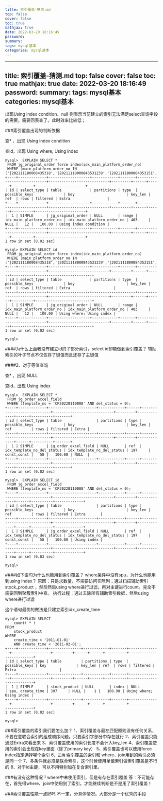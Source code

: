 ```yaml
---
title: 索引覆盖-猜测.md
top: false
cover: false
toc: true
mathjax: true
date: 2022-03-20 18:16:49
password:
summary:
tags: mysql基本
categories: mysql基本
---
```

---
title: 索引覆盖-猜测.md
top: false
cover: false
toc: true
mathjax: true
date: 2022-03-20 18:16:49
password:
summary:
tags: mysql基本
categories: mysql基本
---
出现Using index condition、null 则表示当前建立的索引无法满足select查询字段的需要，需要回表查了。此时效率比较低；



###索引覆盖出现的判断依据 

查* ，出现 Using index condition

查id，出现 Using where; Using index

~~~
mysql>  EXPLAIN SELECT *
 FROM jg_original_order force index(idx_main_platform_order_no)
 WHERE (main_platform_order_no IN ('|202111180008435318','|20211118000843531239','|2021111800084353151','|20211118000843531622','|202111180008435317','|202111180008435314','|202111180008435323','|202111180008435313','|202111180008435312410','|20211118000843531223','|20211118000811','|2021111800084312'));
+----+-------------+-------------------+------------+-------+----------------------------+----------------------------+---------+------+------+----------+-----------------------+
| id | select_type | table             | partitions | type  | possible_keys              | key                        | key_len | ref  | rows | filtered | Extra                 |
+----+-------------+-------------------+------------+-------+----------------------------+----------------------------+---------+------+------+----------+-----------------------+
|  1 | SIMPLE      | jg_original_order | NULL       | range | idx_main_platform_order_no | idx_main_platform_order_no | 403     | NULL |   12 |   100.00 | Using index condition |
+----+-------------+-------------------+------------+-------+----------------------------+----------------------------+---------+------+------+----------+-----------------------+
1 row in set (0.02 sec)

mysql> EXPLAIN SELECT id
 FROM jg_original_order force index(idx_main_platform_order_no)
 WHERE (main_platform_order_no IN ('|202111180008435318','|20211118000843531239','|2021111800084353151','|20211118000843531622','|202111180008435317','|202111180008435314','|202111180008435323','|202111180008435313','|202111180008435312410','|20211118000843531223','|20211118000811','|2021111800084312'));
+----+-------------+-------------------+------------+-------+----------------------------+----------------------------+---------+------+------+----------+--------------------------+
| id | select_type | table             | partitions | type  | possible_keys              | key                        | key_len | ref  | rows | filtered | Extra                    |
+----+-------------+-------------------+------------+-------+----------------------------+----------------------------+---------+------+------+----------+--------------------------+
|  1 | SIMPLE      | jg_original_order | NULL       | range | idx_main_platform_order_no | idx_main_platform_order_no | 403     | NULL |   12 |   100.00 | Using where; Using index |
+----+-------------+-------------------+------------+-------+----------------------------+----------------------------+---------+------+------+----------+--------------------------+
1 row in set (0.02 sec)

mysql> 
~~~

####为什么上面我没有建立id的子部分索引，select id却能做到索引覆盖？
辅助索引的叶子节点不仅仅存了键值而且还存了主键值



####2、对于等值查询

查* ，出现 NULL

查id，出现 Using index


~~~
mysql>  EXPLAIN SELECT *
 FROM jg_order_excel_field 
 WHERE (template_no = 'CP20220110008' AND del_status = 0);
+----+-------------+----------------------+------------+------+----------------------------+----------------------------+---------+-------------+------+----------+-------+
| id | select_type | table                | partitions | type | possible_keys              | key                        | key_len | ref         | rows | filtered | Extra |
+----+-------------+----------------------+------------+------+----------------------------+----------------------------+---------+-------------+------+----------+-------+
|  1 | SIMPLE      | jg_order_excel_field | NULL       | ref  | idx_template_no_del_status | idx_template_no_del_status | 197     | const,const |   58 |   100.00 | NULL  |
+----+-------------+----------------------+------------+------+----------------------------+----------------------------+---------+-------------+------+----------+-------+
1 row in set (0.02 sec)

mysql>  EXPLAIN SELECT id
 FROM jg_order_excel_field 
 WHERE (template_no = 'CP20220110008' AND del_status = 0);
+----+-------------+----------------------+------------+------+----------------------------+----------------------------+---------+-------------+------+----------+-------------+
| id | select_type | table                | partitions | type | possible_keys              | key                        | key_len | ref         | rows | filtered | Extra       |
+----+-------------+----------------------+------------+------+----------------------------+----------------------------+---------+-------------+------+----------+-------------+
|  1 | SIMPLE      | jg_order_excel_field | NULL       | ref  | idx_template_no_del_status | idx_template_no_del_status | 197     | const,const |   58 |   100.00 | Using index |
+----+-------------+----------------------+------------+------+----------------------------+----------------------------+---------+-------------+------+----------+-------------+
1 row in set (0.03 sec)

mysql> 
~~~
####如下语句为什么也能用到索引覆盖？
where条件中没有spu，为什么也能用到using index？
原因：只是求数量，不需要访问实际列；通过扫描辅助索引 stock_product ，然后然后using where进行过滤。再对主键进行count。完全不需要回到聚簇索引中查。
执行过程：通过去除所有辅助索引数据，然后using where进行过滤

这个语句最优的做法是只建立索引idx_create_time 
~~~
mysql> EXPLAIN SELECT
	count( * ) 
FROM
	stock_product 
WHERE
	create_time > '2011-01-01' 
	AND create_time < '2011-02-01';
+----+-------------+---------------+------------+-------+---------------+------------------+---------+------+------+----------+--------------------------+
| id | select_type | table         | partitions | type  | possible_keys | key              | key_len | ref  | rows | filtered | Extra                    |
+----+-------------+---------------+------------+-------+---------------+------------------+---------+------+------+----------+--------------------------+
|  1 | SIMPLE      | stock_product | NULL       | index | NULL          | spu, create_time | 307     | NULL |    1 |   100.00 | Using where; Using index |
+----+-------------+---------------+------------+-------+---------------+------------------+---------+------+------+----------+--------------------------+
1 row in set (0.02 sec)

mysql> 
~~~

###索引覆盖的索引我们要怎么加？
1、索引覆盖与最左匹配原则没有任何关系，不要在意联合索引的组成顺序问题。只要索引字部分中存在就行
2、索引覆盖只能通过Extra来看出来
3、索引覆盖使用的索引长度不会计入key_len
4、索引覆盖使用的索引会出现在key里面（除了primary key）
5、索引覆盖也可以使用force index指定选择哪个索引
6、`正确` 索引覆盖的索引和 where、join用到的索引必须是同一个
7、多条件就必须是联合索引，这个时候使用单值索引做索引覆盖是不行的
8、对于id主键，可以不用特别加在复合索引里。









###有没有这种情况？where中未使用索引，但是有存在索引覆盖
答：不可能存在，首先得where、join中使用到了索引。才能继续判断是不是用了索引覆盖！

###索引覆盖性能一点好吗
不一定，分具体情况。大部分是一个优秀的手段
